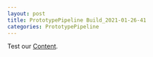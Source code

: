 ```yaml
---
layout: post
title: PrototypePipeline Build_2021-01-26-41
categories: PrototypePipeline
---
```

Test our [Content](https://github.com/Nowhere-Know-How/PipelinePrototype-Releases/releases/download/2021-01-26-41/Build_2021-01-26-41.zip).


